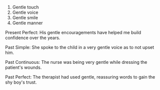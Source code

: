 1. Gentle touch 
2. Gentle voice
3. Gentle smile
4. Gentle manner

Present Perfect: His gentle encouragements have helped me build confidence over the years.

Past Simple: She spoke to the child in a very gentle voice as to not upset him.

Past Continuous: The nurse was being very gentle while dressing the patient's wounds.   

Past Perfect: The therapist had used gentle, reassuring words to gain the shy boy's trust.